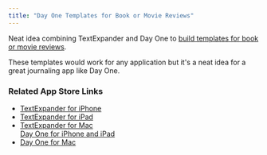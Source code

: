 ```yaml
---
title: "Day One Templates for Book or Movie Reviews"
---
```

<p>Neat idea combining TextExpander and Day One to <a href="http://tuliojarocki.com/writing/2013/4/day-one-templates">build templates for book or movie reviews</a>.</p>
<p>These templates would work for any application but it's a neat idea for a great journaling app like Day One.</p>
<h3>Related App Store Links</h3>
<ul>
<li><a href="http://target.georiot.com/Proxy.ashx?tsid=528&GR_URL=https%253A%252F%252Fitunes.apple.com%252Fus%252Fapp%252Ftextexpander%252Fid326180690%253Fmt%253D8%2526uo%253D4%2526partnerId%253D30" target="itunes_store">TextExpander for iPhone</a></li>
<li><a href="http://target.georiot.com/Proxy.ashx?tsid=528&GR_URL=https%253A%252F%252Fitunes.apple.com%252Fus%252Fapp%252Ftextexpander%252Fid326180690%253Fmt%253D8%2526uo%253D4%2526partnerId%253D30" target="itunes_store">TextExpander for iPad</a></li>
<li><a href="http://target.georiot.com/Proxy.ashx?tsid=528&GR_URL=https%253A%252F%252Fitunes.apple.com%252Fus%252Fapp%252Ftextexpander-for-mac%252Fid405274824%253Fmt%253D12%2526uo%253D4%2526partnerId%253D30" target="itunes_store">TextExpander for Mac</a><br />
<a href="http://target.georiot.com/Proxy.ashx?tsid=528&GR_URL=https%253A%252F%252Fitunes.apple.com%252Fus%252Fapp%252Fday-one-journal-diary%252Fid421706526%253Fmt%253D8%2526uo%253D4%2526partnerId%253D30" target="itunes_store">Day One for iPhone and iPad</a></li>
<li><a href="http://target.georiot.com/Proxy.ashx?tsid=528&GR_URL=https%253A%252F%252Fitunes.apple.com%252Fus%252Fapp%252Fday-one%252Fid422304217%253Fmt%253D12%2526uo%253D4%2526partnerId%253D30" target="itunes_store">Day One for Mac</a></li>
</ul>
